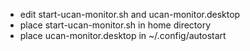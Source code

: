 - edit start-ucan-monitor.sh and ucan-monitor.desktop
- place start-ucan-monitor.sh in home directory
- place ucan-monitor.desktop in ~/.config/autostart

